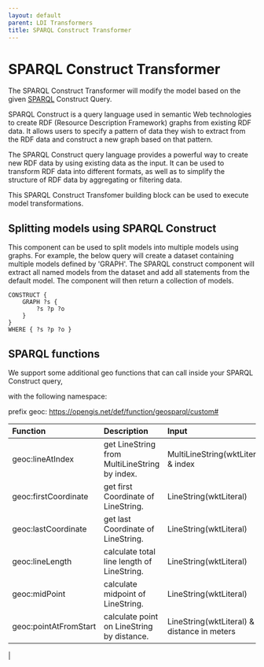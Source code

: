 ```yaml
---
layout: default
parent: LDI Transformers
title: SPARQL Construct Transformer
---
```


# SPARQL Construct Transformer

The SPARQL Construct Transformer will modify the model based on the given [SPARQL] Construct Query.

SPARQL Construct is a query language used in semantic Web technologies to create RDF (Resource Description Framework) graphs from existing RDF data. It allows users to specify a pattern of data they wish to extract from the RDF data and construct a new graph based on that pattern.

The SPARQL Construct query language provides a powerful way to create new RDF data by using existing data as the input. It can be used to transform RDF data into different formats, as well as to simplify the structure of RDF data by aggregating or filtering data.

This SPARQL Construct Transfomer building block can be used to execute model transformations. 

[SPARQL]: https://www.w3.org/TR/rdf-sparql-query/

## Splitting models using SPARQL Construct

This component can be used to split models into multiple models using graphs.
For example, the below query will create a dataset containing multiple models defined by 'GRAPH'.
The SPARQL construct component will extract all named models from the dataset and add all statements from the default model. 
The component will then return a collection of models.

```sparql
CONSTRUCT {
    GRAPH ?s {
        ?s ?p ?o
    }
}
WHERE { ?s ?p ?o }
```

## SPARQL functions

We support some additional geo functions that can call inside your SPARQL Construct query,

with the following namespace:

prefix geoc: <https://opengis.net/def/function/geosparql/custom#>




| Function               | Description                                                 | Input                                                  | Output                 |
|:-----------------------|:------------------------------------------------------------|:-------------------------------------------------------|:-----------------------|
| geoc:lineAtIndex       | get LineString from MultiLineString by index.               | MultiLineString(wktLiteral) & index                    | LineString(wktLiteral) |
| geoc:firstCoordinate   | get first Coordinate of LineString.                         | LineString(wktLiteral)                                 | Coordinate(wktLiteral) |
| geoc:lastCoordinate    | get last Coordinate of LineString.                          | LineString(wktLiteral)                                 | Coordinate(wktLiteral) |
| geoc:lineLength        | calculate total line length of LineString.                  | LineString(wktLiteral)                                 | distance in meters     |
| geoc:midPoint          | calculate midpoint of LineString.                           | LineString(wktLiteral)                                 | Coordinate(wktLiteral) |
| geoc:pointAtFromStart  | calculate point on LineString by distance.                  | LineString(wktLiteral) & distance in meters            | Coordinate(wktLiteral) |
|